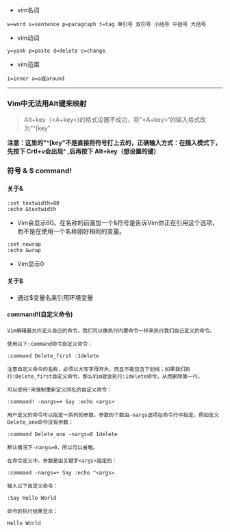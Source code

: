 - vim名词  

`w=word s=sentence p=paragraph t=tag 单引号 双引号 小括号 中括号 大括号`

- vim动词  

`y=yank p=paste d=delete c=change`

- vim范围

`i=inner a=a或around`

---

### Vim中无法用Alt键来映射

  > Alt+key（<A+key>)的格式设置不成功，将"<A+key>“的输入格式改为”^[key"

  **注意：这里的"^[key"不是直接将符号打上去的，正确输入方式：在插入模式下，先按下 Crtl+v会出现^ ,后再按下 Alt+key（想设置的键）**
  
  
### 符号 & $ command!

#### 关于&

```
:set textwidth=80
:echo &textwidth
```
- Vim会显示80。在名称的前面加一个&符号是告诉Vim你正在引用这个选项，而不是在使用一个名称刚好相同的变量。

```
:set nowrap
:echo &wrap
```
- Vim显示0

#### 关于$

- 通过$变量名来引用环境变量

#### command!(自定义命令)

```
Vim编辑器允许定义自己的命令，我们可以像执行内置命令一样来执行我们自己定义的命令。

使用以下:command命令自定义命令：

:command Delete_first :1delete

注意自定义命令的名称，必须以大写字母开头，而且不能包含下划线；如果我们执行:Delete_first自定义命令，那么Vim就会执行:1delete命令，从而删除第一行。

可以使用!来强制重新定义同名的自定义命令：

:command! -nargs=+ Say :echo <args>

用户定义的命令可以指定一系列的参数，参数的个数由-nargs选项在命令行中指定。例如定义Delete_one命令没有参数：

:command Delete_one -nargs=0 1delete

默认情况下-nargs=0，所以可以省略。

在命令定义中，参数是由关键字<args>指定的：

:command -nargs=+ Say :echo "<args>

输入以下自定义命令：

:Say Hello World

命令的执行结果显示：

Hello World
```
